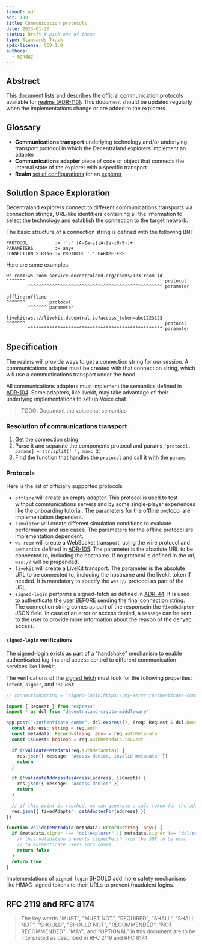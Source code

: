 ```yaml
---
layout: adr
adr: 180
title: Communication protocols
date: 2023-01-26
status: Draft # pick one of these
type: Standards Track
spdx-license: CC0-1.0
authors:
  - menduz
---
```


## Abstract

<!--
Abstract is a multi-sentence (short paragraph) technical summary. This should be a very terse and human-readable version of the document section. **Someone should be able to read only the abstract to get the gist of what this document is about in its current state.** Abstracts should be always up to date with the current state of the document.
-->

This document lists and describes the official communication protocols available for [realms (ADR-110)](/adr/ADR-110). This document should be updated regularly when the implementations change or are added to the explorers.

## Glossary

- **Communications transport** underlying technology and/or underlying transport protocol in which the Decentraland explorers implement an adapter
- **Communications adapter** piece of code or object that connects the internal state of the explorer with a specific transport
- **Realm** [set of configurations](/adr/ADR-110) for an [explorer](/adr/ADR-102)

## Solution Space Exploration

Decentraland explorers connect to different communications transports via connection strings, URL-like identifiers containing all the information to select the technology and establish the connection to the target network.

The basic structure of a connection string is defined with the following BNF

```bnf
PROTOCOL          := !':' [A-Za-z][A-Za-z0-9-]+
PARAMETERS        := any+
CONNECTION_STRING := PROTOCOL ':' PARAMETERS
```

Here are some examples:

```
ws-room:ws-room-service.decentraland.org/rooms/123-room-id
^^^^^^^                                                    protocol
        ^^^^^^^^^^^^^^^^^^^^^^^^^^^^^^^^^^^^^^^^^^^^^^^^^^ parameter

offline:offline
^^^^^^^         protocol
        ^^^^^^^ parameter

livekit:wss://livekit.decentral.io?access_token=abc1223123
^^^^^^^                                                    protocol
        ^^^^^^^^^^^^^^^^^^^^^^^^^^^^^^^^^^^^^^^^^^^^^^^^^^ parameter

```

## Specification

The realms will provide ways to get a connection string for our session. A communications adapter must be created with that connection string, which will use a communications transport under the hood.

All communications adapters must implement the semantics defined in [ADR-104](/adr/ADR-104). Some adapters, like livekit, may take advantage of their underlying implementations to set up Voice chat.

> TODO: Document the voicechat semantics

### Resolution of communications transport

1. Get the connection string
1. Parse it and separate the components protocol and params `[protocol, params] = str.split(':', max: 2)`
1. Find the function that handles the `protocol` and call it with the `params`

### Protocols

Here is the list of officially supported protocols

- `offline` will create an empty adapter. This protocol is used to test without communications servers and by some single-player experiences like the onboarding tutorial. The parameters for the offline protocol are implementation dependent.
- `simulator` will create different simulation conditions to evaluate performance and use cases. The parameters for the offline protocol are implementation dependent.
- `ws-room` will create a WebSocket transport, using the wire protocol and semantics defined in [ADR-105](/adr/ADR-105). The parameter is the absolute URL to be connected to, including the hostname. If no protocol is defined in the url, `wss://` will be prepended.
- `livekit` will create a LiveKit transport. The parameter is the absolute URL to be connected to, including the hostname and the livekit token if needed. It is mandatory to specify the `wss://` protocol as part of the URL.
- `signed-login` performs a signed-fetch as defined in [ADR-44](/adr/ADR-44). It is used to authenticate the user BEFORE sending the final connection string. The connection string comes as part of the responsein the `fixedAdapter` JSON field. In case of an error or access denied, a `message` can be sent to the user to provide more information about the reason of the denyed access.

#### `signed-login` verifications

The signed-login exists as part of a "handshake" mechanism to enable authenticated log-ins and access control to different communication services like Livekit.

The verifications of the [signed fetch](/adr/ADR-44) must look for the following properties: `intent`, `signer`, and `isGuest`.

```typescript
// connectionString = "signed-login:https://my-server/authenticate-comms"

import { Request } from "express"
import * as dcl from "decentraland-crypto-middleware"

app.post("/authenticate-comms", dcl.express(), (req: Request & dcl.DecentralandSignatureData, res) => {
  const address: string = req.auth
  const metadata: Record<string, any> = req.authMetadata
  const isGuest: boolean = req.authMetadata.isGuest

  if (!validateMetadata(req.authMetadata)) {
    res.json({ message: "Access denied, invalid metadata" })
    return
  }

  if (!validateAddressHasAccess(address, isGuest)) {
    res.json({ message: "Access denied" })
    return
  }

  // if this point is reached, we can generate a safe token for the address
  res.json({ fixedAdapter: getAdapterFor(address) })
})

function validateMetadata(metadata: Record<string, any>) {
  if (metadata.signer !== "dcl:explorer" || metadata.signer !== "dcl:explorer:comms-handshake") {
    // this validation prevents signedFetch from the SDK to be used
    // to authenticate users into comms
    return false
  }
  return true
}
```

Implementations of `signed-login` SHOULD add more safety mechanisms like HMAC-signed tokens to their URLs to prevent fraudulent logins.

## RFC 2119 and RFC 8174

> The key words "MUST", "MUST NOT", "REQUIRED", "SHALL", "SHALL NOT", "SHOULD", "SHOULD NOT", "RECOMMENDED", "NOT RECOMMENDED", "MAY", and "OPTIONAL" in this document are to be interpreted as described in RFC 2119 and RFC 8174.
